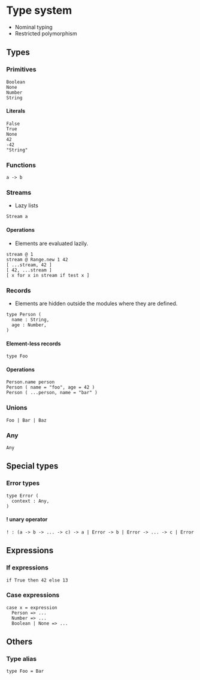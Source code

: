 # Type system

- Nominal typing
- Restricted polymorphism

## Types

### Primitives

```
Boolean
None
Number
String
```

#### Literals

```
False
True
None
42
-42
"String"
```

### Functions

```
a -> b
```

### Streams

- Lazy lists

```
Stream a
```

#### Operations

- Elements are evaluated lazily.

```
stream @ 1
stream @ Range.new 1 42
[ ...stream, 42 ]
[ 42, ...stream ]
[ x for x in stream if test x ]
```

### Records

- Elements are hidden outside the modules where they are defined.

```
type Person (
  name : String,
  age : Number,
)
```

#### Element-less records

```
type Foo
```

#### Operations

```
Person.name person
Person ( name = "foo", age = 42 )
Person ( ...person, name = "bar" )
```

### Unions

```
Foo | Bar | Baz
```

### Any

```
Any
```

## Special types

### Error types

```
type Error (
  context : Any,
)
```

#### ! unary operator

```
! : (a -> b -> ... -> c) -> a | Error -> b | Error -> ... -> c | Error
```

## Expressions

### If expressions

```
if True then 42 else 13
```

### Case expressions

```
case x = expression
  Person => ...
  Number => ...
  Boolean | None => ...
```

## Others

### Type alias

```
type Foo = Bar
```
